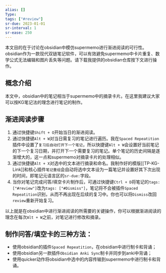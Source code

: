 ```yaml
---
alias: []
Type: 
tags: ["#review"]
sr-due: 2023-01-01
sr-interval: 1
sr-ease: 250
---
```


本文目的在于讨论在obsidian中模仿supermemo进行渐进阅读的可行性。obsidian作为一款现代双链笔记软件，可以有效避免supermemo中卡片重复、数学公式无法编辑和图片丢失等问题。请下载我提供的obsidian仓库按下文进行操作。

## 概念介绍

本文中，obsidian中的笔记相当于supermemo中的摘录卡片。在这里我建议大家可以按KG笔记法的理念进行笔记的制作。

## 渐进阅读步骤

1. 通过快捷键`Shift + O`开始当日的渐进阅读。
2. 通过快捷键`Alt + W`对当日需复习的笔记进行遍历。我在`Spaced Repeatition`插件中设置了`复习后自动打开下一个笔记`，所以快捷键`Alt + W`会设置好当前笔记的下一个复习日期，并打开下一个需要复习的笔记。单个笔记的历史间隔是逐渐增大的，这一点和supermemo对摘录卡片的处理相似。
3. 通过快捷键`Alt + X`对选中的文本进行摘录和命名。我制作好的模版[[TP-KG-Link]]和核心插件`笔记重组`会自动将选中文本设为一篇笔记并设置好其下次出现的时间，即笔记元语言区的`sr-due:`字段。
4. 当你对笔记完成问答/填空卡片制作后，可通过快捷键`Ctrl + D`将笔记的`tags: ["#review"]`改为`tags: ["#Dismiss"]`，笔记将不会被插件`Spaced Repeatition`识别，从而不再出现在后续的复习中。你也可以将`Dismiss`改回`review`重新开始复习。

以上就是在obsidian中进行渐进阅读的所需要的关键操作，你可以根据渐进阅读的理念在每次`Alt + W`之前，对笔记进行修改和摘录。

## 制作问答/填空卡的三种方法：
- 使用obsidian的插件`Spaced Repeatition`，在obsidian中进行制卡和背诵；
- 使用obsidian另一款插件`Obsidian Anki Sync`制卡并同步到anki中背诵；
- 使用quicker动作将obsidian中选中的内容传输到supermemo中进行制卡和背诵。


